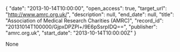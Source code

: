 {
  "date": "2013-10-14T10:00:00", 
  "open_access": true, 
  "target_url": "http://www.amrc.org.uk/", 
  "description": null, 
  "end_date": null, 
  "title": "Association of Medical Research Charities (AMRC)", 
  "record_id": "20131014T100000/GjpxDPZPl+/9E6pSsrpIDQ==", 
  "publisher": "amrc.org.uk", 
  "start_date": "2013-10-14T10:00:00Z"
}

None